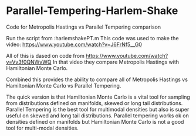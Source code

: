 Parallel-Tempering-Harlem-Shake
===============================

Code for Metropolis Hastings vs Parallel Tempering comparison

Run the script from :harlemshakePT.m 
This code was used to make the video: https://www.youtube.com/watch?v=J6FrNf5__G0

All of this is dased on code from https://www.youtube.com/watch?v=Vv3f0QNWvWQ
In that video they compare Metropolis Hastings with Hamiltonian Monte Carlo.

Combined this provides the ability to compare all of Metropolis Hastings vs Hamiltonian Monte Carlo  vs  Parallel Tempering.


The quick version is that Hamiltonian Monte Carlo is a vital tool for sampling from distributions defined on manifolds, skewed or long tail distributions.  Parallel Tempering is the best tool for multimodal densities but also is super useful on skewed and long tail distributions.  Parallel tempering works ok on densities defined on manifolds but Hamiltonian Monte Carlo is not a good tool for multi-modal densities.  
